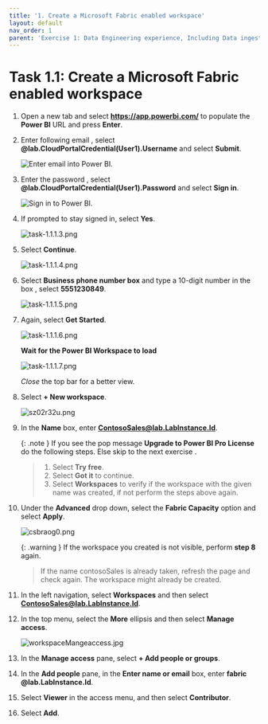 ```yaml
---
title: '1. Create a Microsoft Fabric enabled workspace'
layout: default
nav_order: 1
parent: 'Exercise 1: Data Engineering experience, Including Data ingestion from a spectrum of analytical data sources into OneLake'
---
```


# Task 1.1: Create a Microsoft Fabric enabled workspace

1. Open a new tab and select **https://app.powerbi.com/** to populate the **Power BI** URL and press **Enter**.

2. Enter following email , select **@lab.CloudPortalCredential(User1).Username** and select **Submit**.

	![Enter email into Power BI.](../media/instructions240153/task-1.1.1.png)

3. Enter the password , select **@lab.CloudPortalCredential(User1).Password** and select **Sign in**.

	![Sign in to Power BI.](../media/instructions240153/task-1.1.1.2.png)

4. If prompted to stay signed in, select **Yes**.

	![task-1.1.1.3.png](../media/instructions240153/task-1.1.1.3.png)

5. Select **Continue**.

	![task-1.1.1.4.png](../media/instructions240153/task-1.1.1.4.png)

6. Select **Business phone number box** and type a 10-digit number in the box , select **5551230849**. 

	![task-1.1.1.5.png](../media/instructions240153/task-1.1.1.5.png)

7. Again, select **Get Started**.

	![task-1.1.1.6.png](../media/instructions240153/task-1.1.1.6.png)

	**Wait for the Power BI Workspace to load**

	![task-1.1.1.7.png](../media/instructions240153/task-1.1.1.7.png)

	*Close* the top bar for a better view.

8. Select **+ New workspace**.

	<!-- !IMAGE[euxmwptl.png](instructions249094/euxmwptl.png) -->

	![sz02r32u.png](../media/instructions249094/sz02r32u.png)

9. In the **Name** box, enter **ContosoSales@lab.LabInstance.Id**.

	{: .note }
 	If you see the pop message **Upgrade to Power BI Pro License** do the following steps. Else skip to the next exercise .
	>1. Select **Try free**.
	>2. Select **Got it** to continue.
	>3. Select **Workspaces** to verify if the workspace with the given name was created, if not perform the steps above again.

11. Under the **Advanced** drop down, select the **Fabric Capacity** option and select **Apply**.

	![csbraog0.png](../media/instructions249094/csbraog0.png)

	{: .warning }
 	If the workspace you created is not visible, perform **step 8** again.
	>If the name contosoSales is already taken, refresh the page and check again. The workspace might already be created.

13. In the left navigation, select **Workspaces** and then select **ContosoSales@lab.LabInstance.Id**.

14. In the top menu, select the **More** ellipsis and then select **Manage access**.

	![workspaceMangeaccess.jpg](../media/instructions249094/workspaceMangeaccess.jpg)

15. In the **Manage access** pane, select **+ Add people or groups**.

16. In the **Add people** pane, in the **Enter name or email** box, enter **fabric @lab.LabInstance.Id**.

17. Select **Viewer** in the access menu, and then select **Contributor**.

18. Select **Add**.
